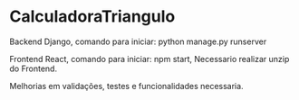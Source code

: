 # CalculadoraTriangulo

Backend Django, comando para iniciar: python manage.py runserver

Frontend React, comando para iniciar: npm start, Necessario realizar unzip do Frontend.

Melhorias em validações, testes e funcionalidades necessaria.
